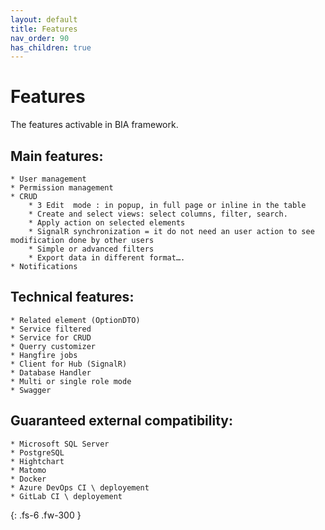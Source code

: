 ```yaml
---
layout: default
title: Features
nav_order: 90
has_children: true
---
```


# Features
The features activable in BIA framework.

## Main features:
    * User management
    * Permission management
    * CRUD
        * 3 Edit  mode : in popup, in full page or inline in the table
        * Create and select views: select columns, filter, search.
        * Apply action on selected elements
        * SignalR synchronization = it do not need an user action to see modification done by other users 
        * Simple or advanced filters
        * Export data in different format….
    * Notifications

## Technical features:
    * Related element (OptionDTO)
    * Service filtered
    * Service for CRUD
    * Querry customizer
    * Hangfire jobs
    * Client for Hub (SignalR)
    * Database Handler
    * Multi or single role mode
    * Swagger

## Guaranteed external compatibility:
    * Microsoft SQL Server
    * PostgreSQL
    * Hightchart
    * Matomo
    * Docker
    * Azure DevOps CI \ deployement
    * GitLab CI \ deployement
  
{: .fs-6 .fw-300 }